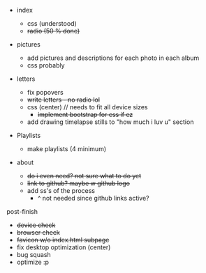 * index
  * css (understood)
  * ~~radio (50 % done)~~

* pictures
  * add pictures and descriptions for each photo in each album
  * css probably

* letters
  * fix popovers
  * ~~write letters - no radio lol~~
  * css (center) // needs to fit all device sizes
    * ~~implement bootstrap for css if ez~~  
  * add drawing timelapse stills to "how much i luv u" section

* Playlists
  * make playlists (4 minimum)

* about
  * ~~do i even need? not sure what to do yet~~
  *  ~~link to github? maybe w github logo~~
  * add ss's of the process
    * ^ not needed since github links active?

post-finish

- ~~device check~~
- ~~browser check~~
- ~~favicon w/o index.html subpage~~
- fix desktop optimization (center)
- bug squash
- optimize :p
